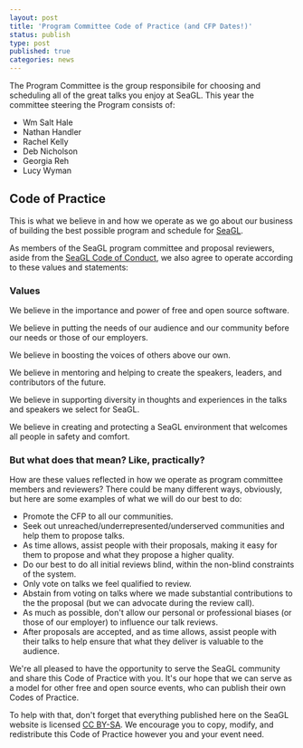 ```yaml
---
layout: post
title: 'Program Committee Code of Practice (and CFP Dates!)'
status: publish
type: post
published: true
categories: news
---
```


The Program Committee is the group responsibile for choosing and scheduling all of the great talks you enjoy at SeaGL. This year the committee steering the Program consists of:

* Wm Salt Hale
* Nathan Handler
* Rachel Kelly
* Deb Nicholson
* Georgia Reh
* Lucy Wyman

## Code of Practice

This is what we believe in and how we operate as we go about our business of building the best possible program and schedule for [SeaGL](http://seagl.org).

As members of the SeaGL program committee and proposal reviewers, aside from the [SeaGL Code of Conduct](http://seagl.org/code_of_conduct.html), we also agree to operate according to these values and statements: 

### Values

We believe in the importance and power of free and open source software.

We believe in putting the needs of our audience and our community before our needs or those of our employers.

We believe in boosting the voices of others above our own.

We believe in mentoring and helping to create the speakers, leaders, and contributors of the future.

We believe in supporting diversity in thoughts and experiences in the talks and speakers we select for SeaGL.

We believe in creating and protecting a SeaGL environment that welcomes all people in safety and comfort.

### But what does that mean? Like, practically?

How are these values reflected in how we operate as program committee members and reviewers? There could be many different ways, obviously, but here are some examples of what we will do our best to do:

* Promote the CFP to all our communities.
* Seek out unreached/underrepresented/underserved communities and help them to propose talks.
* As time allows, assist people with their proposals, making it easy for them to propose and what they propose a higher quality.
* Do our best to do all initial reviews blind, within the non-blind constraints of the system.
* Only vote on talks we feel qualified to review.
* Abstain from voting on talks where we made substantial contributions to the the proposal (but we can advocate during the review call).
* As much as possible, don't allow our personal or professional biases (or those of our employer) to influence our talk reviews.
* After proposals are accepted, and as time allows, assist people with their talks to help ensure that what they deliver is valuable to the audience.

We're all pleased to have the opportunity to serve the SeaGL community and share this Code of Practice with you. It's our hope that we can serve as a model for other free and open source events, who can publish their own Codes of Practice.

To help with that, don't forget that everything published here on the SeaGL website is licensed [CC BY-SA](https://creativecommons.org/licenses/by-sa/4.0/). We encourage you to copy, modify, and redistribute this Code of Practice however you and your event need.
